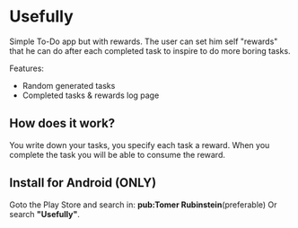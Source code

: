 # Usefully

Simple To-Do app but with rewards. The user can set him
self "rewards" that he can do after each completed task
to inspire to do more boring tasks.

Features:
- Random generated tasks
- Completed tasks & rewards log page

## How does it work?

You write down your tasks, you specify each task a reward. When you complete the task
you will be able to consume the reward.

## Install for Android (ONLY)

Goto the Play Store and search in: **pub:Tomer Rubinstein**(preferable)
Or search **"Usefully"**.
